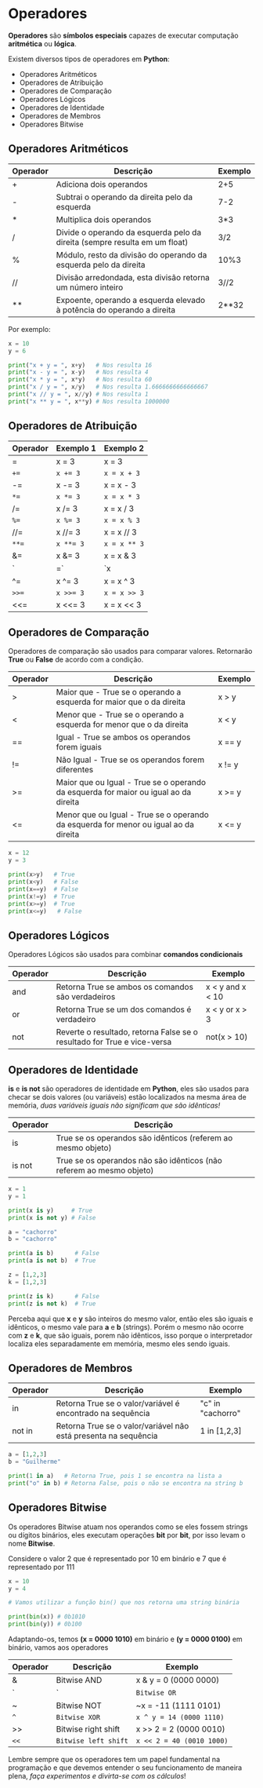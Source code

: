 # Operadores

**Operadores** são **símbolos especiais** capazes de executar computação **aritmética** ou **lógica**.

Existem diversos tipos de operadores em **Python**:

- Operadores Aritméticos
- Operadores de Atribuição
- Operadores de Comparação
- Operadores Lógicos
- Operadores de Identidade
- Operadores de Membros
- Operadores Bitwise

## Operadores Aritméticos

| Operador | Descrição                                                                  | Exemplo |
|----------|----------------------------------------------------------------------------|---------|
| +        | Adiciona dois operandos                                                    | 2+5     |
| -        | Subtrai o operando da direita pelo da esquerda                             | 7-2     |
| *        | Multiplica dois operandos                                                  | 3*3     |
| /        | Divide o operando da esquerda pelo da direita (sempre resulta em um float) | 3/2     |
| %        | Módulo, resto da divisão do operando da esquerda pelo da direita           | 10%3    |
| //       | Divisão arredondada, esta divisão retorna um número inteiro                | 3//2    |
| **       | Expoente, operando a esquerda elevado à potência do operando a direita     | 2**32   |

Por exemplo:

```python
x = 10
y = 6

print("x + y = ", x+y)   # Nos resulta 16
print("x - y = ", x-y)   # Nos resulta 4
print("x * y = ", x*y)   # Nos resulta 60
print("x / y = ", x/y)   # Nos resulta 1.6666666666666667	
print("x // y = ", x//y) # Nos resulta 1
print("x ** y = ", x**y) # Nos resulta 1000000
```

## Operadores de Atribuição

| Operador | Exemplo 1 | Exemplo 2  |
|----------|-----------|------------|
| =        | x = 3     | x = 3      |
| `+=`       | `x += 3`    | `x = x + 3`  |
| -=       | x -= 3    | x = x - 3  |
| `*=`       | `x *= 3`    | `x = x * 3`  |
| /=       | x /= 3    | x = x / 3  |
| `%=`       | `x %= 3`    | `x = x % 3`  |
| //=      | x //= 3   | x = x // 3 |
| `**=`      | `x **= 3`   | `x = x ** 3` |
| &=       | x &= 3    | x = x & 3  |
| `|=`       | `x |= 3`    | `x = x | 3`  |
| ^=       | x ^= 3    | x = x ^ 3  |
| `>>=`      | `x >>= 3`   | `x = x >> 3` |
| <<=      | x <<= 3   | x = x << 3 |

## Operadores de Comparação

Operadores de comparação são usados para comparar valores. Retornarão **True** ou **False** de acordo com a condição.

| Operador | Descrição                                                                            | Exemplo |
|----------|--------------------------------------------------------------------------------------|---------|
| >        | Maior que - True se o operando a esquerda for maior que o da direita                 | x > y   |
| <        | Menor que - True se o operando a esquerda for menor que o da direita                 | x < y   |
| ==       | Igual - True se ambos os operandos forem iguais                                      | x == y  |
| !=       | Não Igual - True se os operandos forem diferentes                                    | x != y  |
| >=       | Maior que ou Igual - True se o operando da esquerda for maior ou igual ao da direita | x >= y  |
| <=       | Menor que ou Igual - True se o operando da esquerda for menor ou igual ao da direita | x <= y  |

```python
x = 12
y = 3

print(x>y)   # True
print(x<y)   # False
print(x==y)  # False
print(x!=y)  # True
print(x>=y)  # True
print(x<=y)   # False
```

## Operadores Lógicos

Operadores Lógicos são usados para combinar **comandos condicionais**

| Operador | Descrição                                                               | Exemplo          |
|----------|-------------------------------------------------------------------------|------------------|
| and      | Retorna True se ambos os comandos são verdadeiros                       | x < y and x < 10 |
| or       | Retorna True se um dos comandos é verdadeiro                            | x < y or x > 3   |
| not      | Reverte o resultado, retorna False se o resultado for True e vice-versa | not(x > 10)      |

## Operadores de Identidade

**is** e **is not** são operadores de identidade em **Python**, eles são usados para checar se dois valores (ou variáveis) estão localizados na mesma área de memória, *duas variáveis iguais não significam que são idênticas!*

| Operador | Descrição                                                            |
|----------|----------------------------------------------------------------------|
| is       | True se os operandos são idênticos (referem ao mesmo objeto)         |
| is not   | True se os operandos não são idênticos (não referem ao mesmo objeto) |

```python
x = 1
y = 1 

print(x is y)     # True
print(x is not y) # False
```

```python
a = "cachorro"
b = "cachorro"

print(a is b)      # False
print(a is not b)  # True
```

```python
z = [1,2,3]
k = [1,2,3]

print(z is k)      # False
print(z is not k)  # True
```

Perceba aqui que **x** e **y** são inteiros do mesmo valor, então eles são iguais e idênticos, o mesmo vale
para **a** e **b** (strings). Porém o mesmo não ocorre com **z** e **k**, que são iguais, porem não idênticos, isso porque o interpretador localiza eles separadamente em memória, mesmo eles sendo iguais.

## Operadores de Membros

| Operador | Descrição                                                       | Exemplo           |
|----------|-----------------------------------------------------------------|-------------------|
| in       | Retorna True se o valor/variável é encontrado na sequência      | "c" in "cachorro" |
| not in   | Retorna True se o valor/variável não está presenta na sequência | 1 in [1,2,3]      |

```python
a = [1,2,3]
b = "Guilherme"

print(1 in a)   # Retorna True, pois 1 se encontra na lista a
print("o" in b) # Retorna False, pois o não se encontra na string b
```

## Operadores Bitwise

Os operadores Bitwise atuam nos operandos como se eles fossem strings ou dígitos binários, eles 
executam operações **bit** por **bit**, por isso levam o nome **Bitwise**.

Considere o valor 2 que é representado por 10 em binário e 7 que é representado por 111

```python
x = 10
y = 4

# Vamos utilizar a função bin() que nos retorna uma string binária

print(bin(x)) # 0b1010
print(bin(y)) # 0b100
```

Adaptando-os, temos **(x = 0000 1010)** em binário e **(y = 0000 0100)** em binário, vamos aos operadores

| Operador | Descrição           | Exemplo                 |
|----------|---------------------|-------------------------|
| &        | Bitwise AND         | x & y = 0  (0000 0000)  |
| `|`        | `Bitwise OR`          | `x | y = 14 (0000 1110)`  |
| ~        | Bitwise NOT         | ~x = -11   (1111 0101)  |
| `^`        | `Bitwise XOR`         | `x ^ y = 14 (0000 1110)`  |
| >>       | Bitwise right shift | x >> 2 = 2 (0000 0010)  |
| `<<`       | `Bitwise left shift`  | `x << 2 = 40 (0010 1000)` |

Lembre sempre que os operadores tem um papel fundamental na programação e que devemos entender
o seu funcionamento de maneira plena, *faça experimentos e divirta-se com os cálculos*!























































